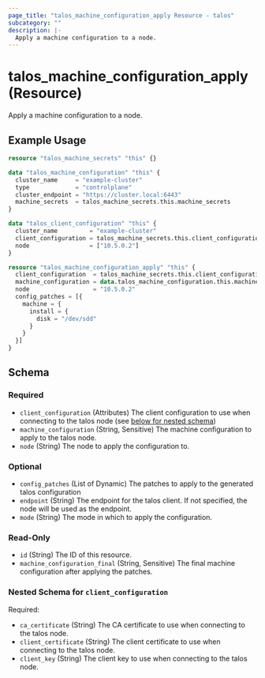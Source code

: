 ```yaml
---
page_title: "talos_machine_configuration_apply Resource - talos"
subcategory: ""
description: |-
  Apply a machine configuration to a node.
---
```


# talos_machine_configuration_apply (Resource)

Apply a machine configuration to a node.

## Example Usage

```terraform
resource "talos_machine_secrets" "this" {}

data "talos_machine_configuration" "this" {
  cluster_name     = "example-cluster"
  type             = "controlplane"
  cluster_endpoint = "https://cluster.local:6443"
  machine_secrets  = talos_machine_secrets.this.machine_secrets
}

data "talos_client_configuration" "this" {
  cluster_name         = "example-cluster"
  client_configuration = talos_machine_secrets.this.client_configuration
  node                 = ["10.5.0.2"]
}

resource "talos_machine_configuration_apply" "this" {
  client_configuration  = talos_machine_secrets.this.client_configuration
  machine_configuration = data.talos_machine_configuration.this.machine_configuration
  node                  = "10.5.0.2"
  config_patches = [{
    machine = {
      install = {
        disk = "/dev/sdd"
      }
    }
  }]
}
```
<!-- schema generated by tfplugindocs -->
## Schema

### Required

- `client_configuration` (Attributes) The client configuration to use when connecting to the talos node (see [below for nested schema](#nestedatt--client_configuration))
- `machine_configuration` (String, Sensitive) The machine configuration to apply to the talos node.
- `node` (String) The node to apply the configuration to.

### Optional

- `config_patches` (List of Dynamic) The patches to apply to the generated talos configuration
- `endpoint` (String) The endpoint for the talos client. If not specified, the node will be used as the endpoint.
- `mode` (String) The mode in which to apply the configuration.

### Read-Only

- `id` (String) The ID of this resource.
- `machine_configuration_final` (String, Sensitive) The final machine configuration after applying the patches.

<a id="nestedatt--client_configuration"></a>
### Nested Schema for `client_configuration`

Required:

- `ca_certificate` (String) The CA certificate to use when connecting to the talos node.
- `client_certificate` (String) The client certificate to use when connecting to the talos node.
- `client_key` (String) The client key to use when connecting to the talos node.
